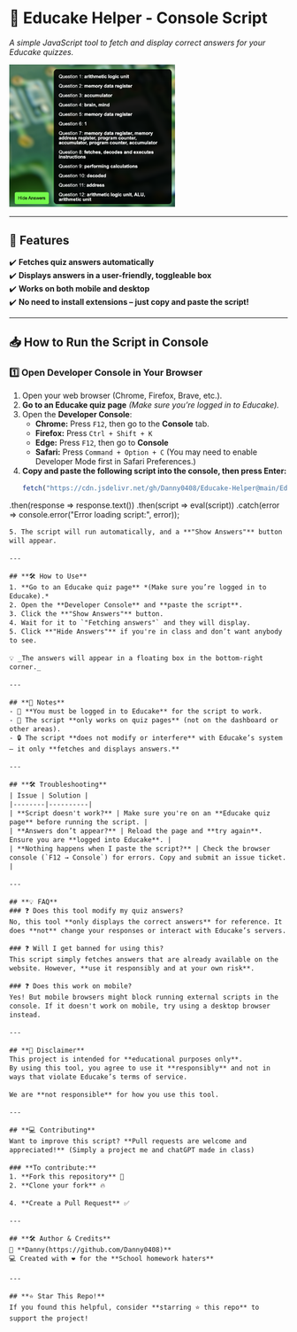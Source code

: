 # **📖 Educake Helper - Console Script**
_A simple JavaScript tool to fetch and display correct answers for your Educake quizzes._

<img src="https://github.com/Danny0408/Educake-Helper/blob/main/Preview.png" width="300">

---

## **🚀 Features**
✔️ **Fetches quiz answers automatically**  
✔️ **Displays answers in a user-friendly, toggleable box**  
✔️ **Works on both mobile and desktop**  
✔️ **No need to install extensions – just copy and paste the script!**  

---

## **📥 How to Run the Script in Console**  
### **1️⃣ Open Developer Console in Your Browser**
1. Open your web browser (Chrome, Firefox, Brave, etc.).
2. **Go to an Educake quiz page** *(Make sure you’re logged in to Educake).*  
3. Open the **Developer Console**:
   - **Chrome:** Press `F12`, then go to the **Console** tab.
   - **Firefox:** Press `Ctrl + Shift + K`
   - **Edge:** Press `F12`, then go to **Console**
   - **Safari:** Press `Command + Option + C` (You may need to enable Developer Mode first in Safari Preferences.)
4. **Copy and paste the following script into the console, then press Enter:**
   ```javascript
   fetch("https://cdn.jsdelivr.net/gh/Danny0408/Educake-Helper@main/EducakeHelper.js")
  .then(response => response.text())
  .then(script => eval(script))
  .catch(error => console.error("Error loading script:", error));
   ```
5. The script will run automatically, and a **"Show Answers"** button will appear.

---

## **🛠 How to Use**
1. **Go to an Educake quiz page** *(Make sure you’re logged in to Educake).*  
2. Open the **Developer Console** and **paste the script**.
3. Click the **"Show Answers"** button.
4. Wait for it to `"Fetching answers"` and they will display.
5. Click **"Hide Answers"** if you're in class and don’t want anybody to see.  

💡 _The answers will appear in a floating box in the bottom-right corner._  

---

## **📝 Notes**
- 🛑 **You must be logged in to Educake** for the script to work.  
- 🎯 The script **only works on quiz pages** (not on the dashboard or other areas).  
- 🔒 The script **does not modify or interfere** with Educake’s system – it only **fetches and displays answers.**  

---

## **🛠 Troubleshooting**
| Issue | Solution |
|--------|----------|
| **Script doesn't work?** | Make sure you're on an **Educake quiz page** before running the script. |
| **Answers don’t appear?** | Reload the page and **try again**. Ensure you are **logged into Educake**. |
| **Nothing happens when I paste the script?** | Check the browser console (`F12 → Console`) for errors. Copy and submit an issue ticket. |

---

## **💡 FAQ**
### ❓ Does this tool modify my quiz answers?
No, this tool **only displays the correct answers** for reference. It does **not** change your responses or interact with Educake’s servers.

### ❓ Will I get banned for using this?
This script simply fetches answers that are already available on the website. However, **use it responsibly and at your own risk**.

### ❓ Does this work on mobile?
Yes! But mobile browsers might block running external scripts in the console. If it doesn't work on mobile, try using a desktop browser instead.

---

## **📜 Disclaimer**
This project is intended for **educational purposes only**.  
By using this tool, you agree to use it **responsibly** and not in ways that violate Educake’s terms of service.  

We are **not responsible** for how you use this tool.

---

## **💻 Contributing**
Want to improve this script? **Pull requests are welcome and appreciated!** (Simply a project me and chatGPT made in class)

### **To contribute:**
1. **Fork this repository** 🍴
2. **Clone your fork** 🔥  

4. **Create a Pull Request** ✅  

---

## **🛠 Author & Credits**
👤 **Danny(https://github.com/Danny0408)**  
💻 Created with ❤️ for the **School homework haters**  

---

## **⭐ Star This Repo!**
If you found this helpful, consider **starring ⭐ this repo** to support the project!  
